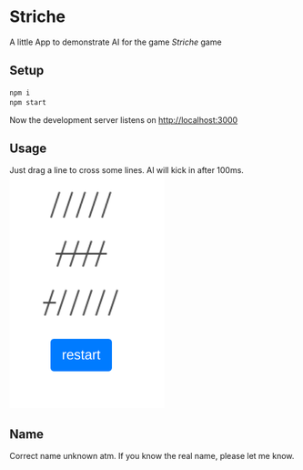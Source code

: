 # Striche

A little App to demonstrate AI for the game *Striche* game

## Setup

```bash
npm i
npm start
```
Now the development server listens on [http://localhost:3000](http://localhost:3000)

## Usage

Just drag a line to cross some lines. AI will kick in after 100ms.
![screenshot](screenshot.png)

## Name

Correct name unknown atm. If you know the real name, please let me know.
